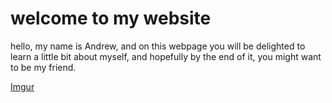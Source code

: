 # **welcome to my website**
hello, my name is Andrew, and on this webpage you will be delighted to learn a little bit about myself, and hopefully by the end of it, you might want to be my friend.

[Imgur](https://i.imgur.com/YbQU13L.jpg)
